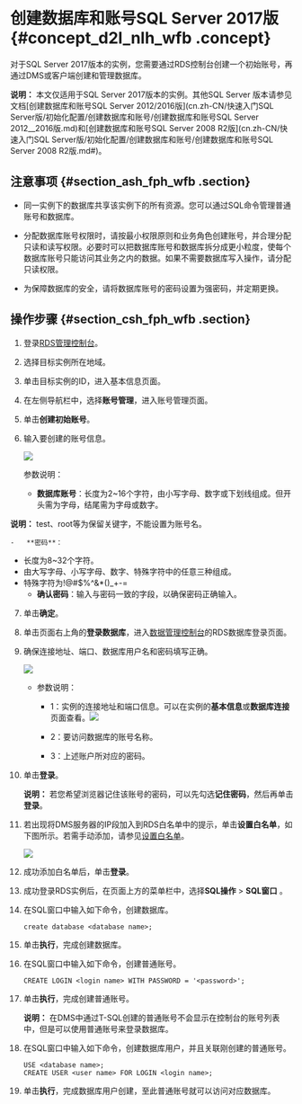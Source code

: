 # 创建数据库和账号SQL Server 2017版 {#concept_d2l_nlh_wfb .concept}

对于SQL Server 2017版本的实例，您需要通过RDS控制台创建一个初始账号，再通过DMS或客户端创建和管理数据库。

**说明：** 本文仅适用于SQL Server 2017版本的实例。其他SQL Server 版本请参见文档[创建数据库和账号SQL Server 2012/2016版](cn.zh-CN/快速入门SQL Server版/初始化配置/创建数据库和账号/创建数据库和账号SQL Server 2012__2016版.md)和[创建数据库和账号SQL Server 2008 R2版](cn.zh-CN/快速入门SQL Server版/初始化配置/创建数据库和账号/创建数据库和账号SQL Server 2008 R2版.md#)。

## 注意事项 {#section_ash_fph_wfb .section}

-   同一实例下的数据库共享该实例下的所有资源。您可以通过SQL命令管理普通账号和数据库。

-   分配数据库账号权限时，请按最小权限原则和业务角色创建账号，并合理分配只读和读写权限。必要时可以把数据库账号和数据库拆分成更小粒度，使每个数据库账号只能访问其业务之内的数据。如果不需要数据库写入操作，请分配只读权限。

-   为保障数据库的安全，请将数据库账号的密码设置为强密码，并定期更换。


## 操作步骤 {#section_csh_fph_wfb .section}

1.  登录[RDS管理控制台](https://rds.console.aliyun.com/)。
2.  选择目标实例所在地域。
3.  单击目标实例的ID，进入基本信息页面。
4.  在左侧导航栏中，选择**账号管理**，进入账号管理页面。
5.  单击**创建初始账号**。
6.  输入要创建的账号信息。

    ![](http://static-aliyun-doc.oss-cn-hangzhou.aliyuncs.com/assets/img/64588/154348442232576_zh-CN.png)

    参数说明：

    -   **数据库账号**：长度为2~16个字符，由小写字母、数字或下划线组成。但开头需为字母，结尾需为字母或数字。

**说明：** test、root等为保留关键字，不能设置为账号名。

    -   **密码**：

-   长度为8~32个字符。
-   由大写字母、小写字母、数字、特殊字符中的任意三种组成。
-   特殊字符为!@\#$%^&\*\(\)\_+-=
    -   **确认密码**：输入与密码一致的字段，以确保密码正确输入。

7.  单击**确定**。
8.  单击页面右上角的**登录数据库**，进入[数据管理控制台](https://dms.console.aliyun.com/?token=549cf345-ac05-455c-b3f9-75eadae023fe#/dms/login)的RDS数据库登录页面。
9.  确保连接地址、端口、数据库用户名和密码填写正确。

    ![](http://static-aliyun-doc.oss-cn-hangzhou.aliyuncs.com/assets/img/64588/154348442232578_zh-CN.png)

    -   参数说明：

        -   1：实例的连接地址和端口信息。可以在实例的**基本信息**或**数据库连接**页面查看。![](http://static-aliyun-doc.oss-cn-hangzhou.aliyuncs.com/assets/img/64588/154348442232577_zh-CN.png)

        -   2：要访问数据库的账号名称。

        -   3：上述账户所对应的密码。

10. 单击**登录**。

    **说明：** 若您希望浏览器记住该账号的密码，可以先勾选**记住密码**，然后再单击**登录**。

11. 若出现将DMS服务器的IP段加入到RDS白名单中的提示，单击**设置白名单**，如下图所示。若需手动添加，请参见[设置白名单](../../../../cn.zh-CN/用户指南/数据安全性/设置白名单.md#)。

    ![](http://static-aliyun-doc.oss-cn-hangzhou.aliyuncs.com/assets/img/7839/15434844232774_zh-CN.png)

12. 成功添加白名单后，单击**登录**。
13. 成功登录RDS实例后，在页面上方的菜单栏中，选择**SQL操作** \> **SQL窗口** 。
14. 在SQL窗口中输入如下命令，创建数据库。

    ```
    create database <database name>;
    ```

15. 单击**执行**，完成创建数据库。
16. 在SQL窗口中输入如下命令，创建普通账号。

    ```
    CREATE LOGIN <login name> WITH PASSWORD = '<password>';
    ```

17. 单击**执行**，完成创建普通账号。

    **说明：** 在DMS中通过T-SQL创建的普通账号不会显示在控制台的账号列表中，但是可以使用普通账号来登录数据库。

18. 在SQL窗口中输入如下命令，创建数据库用户，并且关联刚创建的普通账号。

    ```
    USE <database name>;
    CREATE USER <user name> FOR LOGIN <login name>;
    ```

19. 单击**执行**，完成数据库用户创建，至此普通账号就可以访问对应数据库。

